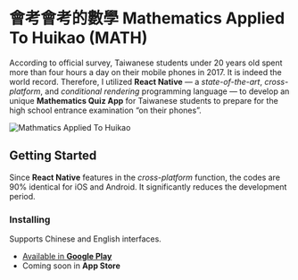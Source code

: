 # 會考會考的數學 Mathematics Applied To Huikao (MATH)

According to official survey, Taiwanese students under 20 years old spent more than four hours a day on their mobile phones in 2017. It is indeed the world record. Therefore, I utilized **React Native** — a *state-of-the-art*, *cross-platform*, and *conditional rendering* programming language — to develop an unique **Mathematics Quiz App** for Taiwanese students to prepare for the high school entrance examination “on their phones”.

![Mathmatics Applied To Huikao](https://imgur.com/DsN8AlK)

## Getting Started

Since **React Native** features in the *cross-platform* function, the codes are 90% identical for iOS and Android. It significantly reduces the development period.

### Installing

Supports Chinese and English interfaces.


* [Available in **Google Play**](https://play.google.com/store/apps/details?id=tech.alpschen.mathApp)
* Coming soon in **App Store**
